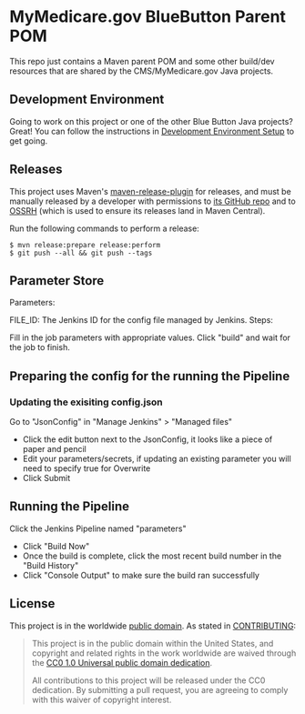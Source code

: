 MyMedicare.gov BlueButton Parent POM
====================================

This repo just contains a Maven parent POM and some other build/dev resources that are shared by the CMS/MyMedicare.gov Java projects.

## Development Environment

Going to work on this project or one of the other Blue Button Java projects? Great! You can follow the instructions in [Development Environment Setup](./dev/devenv-readme.md) to get going.

## Releases

This project uses Maven's [maven-release-plugin](http://maven.apache.org/maven-release/maven-release-plugin/) for releases, and must be manually released by a developer with permissions to [its GitHub repo](https://github.com/HHSIDEAlab/bluebutton-parent-pom) and to [OSSRH](http://central.sonatype.org/pages/ossrh-guide.html) (which is used to ensure its releases land in Maven Central).

Run the following commands to perform a release:

    $ mvn release:prepare release:perform
    $ git push --all && git push --tags

## Parameter Store

Parameters:

FILE_ID: The Jenkins ID for the config file managed by Jenkins.
Steps:

Fill in the job parameters with appropriate values.
Click "build" and wait for the job to finish.

<h2>Preparing the config for the running the Pipeline</h2>

<h3>Updating the exisiting config.json</h3>

Go to "JsonConfig" in "Manage Jenkins" > "Managed files"
* Click the edit button next to the JsonConfig, it looks like a piece of paper and pencil
* Edit your parameters/secrets, if updating an existing parameter you will need to specify true for Overwrite
* Click Submit

<h2>Running the Pipeline</h2>

Click the Jenkins Pipeline named "parameters"
* Click "Build Now"
* Once the build is complete, click the most recent build number in the "Build History"
* Click "Console Output" to make sure the build ran successfully


## License

This project is in the worldwide [public domain](LICENSE.md). As stated in [CONTRIBUTING](CONTRIBUTING.md):

> This project is in the public domain within the United States, and copyright and related rights in the work worldwide are waived through the [CC0 1.0 Universal public domain dedication](https://creativecommons.org/publicdomain/zero/1.0/).
>
> All contributions to this project will be released under the CC0 dedication. By submitting a pull request, you are agreeing to comply with this waiver of copyright interest.
